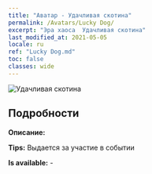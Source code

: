 ```yaml
---
title: "Аватар - Удачливая скотина"
permalink: /Avatars/Lucky Dog/
excerpt: "Эра хаоса  Удачливая скотина"
last_modified_at: 2021-05-05
locale: ru
ref: "Lucky Dog.md"
toc: false
classes: wide
---
```

 ![Удачливая скотина](/images/a/avatarFrame_55.png)

## Подробности

 **Описание:**  

 **Tips:** Выдается за участие в событии 

 **Is available:**  - 

